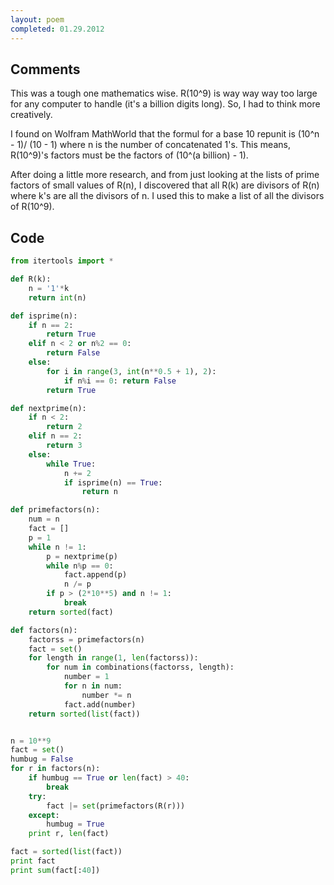 ```yaml
---
layout: poem
completed: 01.29.2012
---
```


## Comments

This was a tough one mathematics wise. R(10^9) is way way way too large for any
computer to handle (it's a billion digits long). So, I had to think more
creatively.

I found on Wolfram MathWorld that the formul for a base 10 repunit is (10^n -
1)/ (10 - 1) where n is the number of concatenated 1's. This means, R(10^9)'s
factors must be the factors of (10^(a billion) - 1).

After doing a little more research, and from just looking at the lists of prime
factors of small values of R(n), I discovered that all R(k) are divisors of
R(n) where k's are all the divisors of n. I used this to make a list of all the
divisors of R(10^9).

## Code

```python
from itertools import *

def R(k):
	n = '1'*k
	return int(n)

def isprime(n):
	if n == 2:
		return True
	elif n < 2 or n%2 == 0:
		return False
	else:
		for i in range(3, int(n**0.5 + 1), 2):
			if n%i == 0: return False
		return True

def nextprime(n):
	if n < 2:
		return 2
	elif n == 2:
		return 3
	else:
		while True:
			n += 2
			if isprime(n) == True:
				return n

def primefactors(n):
	num = n
	fact = []
	p = 1
	while n != 1:
		p = nextprime(p)
		while n%p == 0:
			fact.append(p)
			n /= p
		if p > (2*10**5) and n != 1:
			break
	return sorted(fact)

def factors(n):
	factorss = primefactors(n)
	fact = set()
	for length in range(1, len(factorss)):
		for num in combinations(factorss, length):
			number = 1
			for n in num:
				number *= n
			fact.add(number)
	return sorted(list(fact))


n = 10**9
fact = set()
humbug = False
for r in factors(n):
	if humbug == True or len(fact) > 40:
		break
	try:
		fact |= set(primefactors(R(r)))
	except:
		humbug = True
	print r, len(fact)

fact = sorted(list(fact))
print fact
print sum(fact[:40])
```
